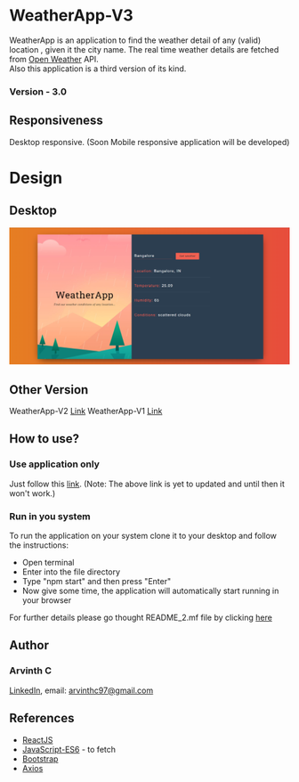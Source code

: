 # WeatherApp-V3

WeatherApp is an application to find the weather detail of any (valid) location , given it the city name. The real time weather details are fetched from [Open Weather](https://openweathermap.org/api) API.    
Also this application is a third version of its kind.
### Version - 3.0

## Responsiveness
Desktop responsive.
(Soon Mobile responsive application will be developed)

# Design
## Desktop
![Desktop Layout](https://github.com/ArvinthC3000/weatherapp-react/blob/master/src/img/Desktop.png)

## Other Version
WeatherApp-V2 [Link](https://github.com/ArvinthC3000/WeatherApp-V2)
WeatherApp-V1 [Link](https://github.com/ArvinthC3000/WeatherApp)

## How to use?
### Use application only
Just follow this [link](#).
(Note: The above link is yet to updated and until then it won't work.)

### Run in you system

To run the application on your system clone it to your desktop and follow the instructions:
* Open terminal
* Enter into the file directory
* Type "npm start" and then press "Enter"
* Now give some time, the application will automatically start running in your browser

For further details please go thought README_2.mf file by clicking [here](https://github.com/ArvinthC3000/weatherapp-react/blob/master/README_2.md)

## Author
### Arvinth C    
[LinkedIn](https://www.linkedin.com/in/arvinth-chandrasekharan-64236a79), 
email: arvinthc97@gmail.com

## References
* [ReactJS](https://reactjs.org/docs/getting-started.html)
* [JavaScript-ES6](https://scotch.io/tutorials/how-to-use-the-javascript-fetch-api-to-get-data) - to fetch
* [Bootstrap](https://getbootstrap.com/docs/4.4/getting-started/introduction/)
* [Axios](https://www.npmjs.com/package/axios)